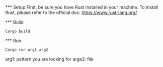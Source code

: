 *** Setup 
First, be sure you have Rust installed in your machine. 
To install Rust, please refer to the official doc: https://www.rust-lang.org/

*** Build
```
Cargo build
```
*** Run
```
Cargo run arg1 arg2 
```
arg1: pattern you are looking for
arge2: file